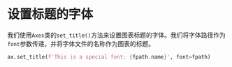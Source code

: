 # 设置标题的字体

我们使用`Axes`类的`set_title()`方法来设置图表标题的字体。我们将字体路径作为`font`参数传递，并将字体文件的名称作为图表的标题。

```python
ax.set_title(f'This is a special font: {fpath.name}', font=fpath)
```
